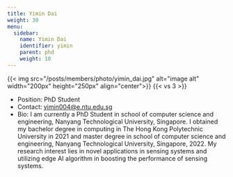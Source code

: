 ```yaml
---
title: Yimin Dai
weight: 30
menu:
  sidebar:
    name: Yimin Dai
    identifier: yimin
    parent: phd
    weight: 10
---
```

{{< img src="/posts/members/photo/yimin_dai.jpg" alt="image alt" width="200px" height="250px" align="center">}}
{{< vs 3 >}}

- Position: PhD Student
- Contact: yimin004@e.ntu.edu.sg
- Bio: I am currently a PhD Student in school of computer science and engineering, Nanyang Technological University, Singapore. I obtained my bachelor degree in computing  in The Hong Kong Polytechnic University in 2021 and master degree in school of computer science and engineering, Nanyang Technological University, Singapore, 2022. My research interest lies in novel applications in sensing systems and utilizing edge AI algorithm in boosting the performance of sensing systems.
